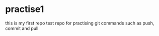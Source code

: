 # practise1
this is my first repo
test repo for practising git commands such as push, commit and pull
